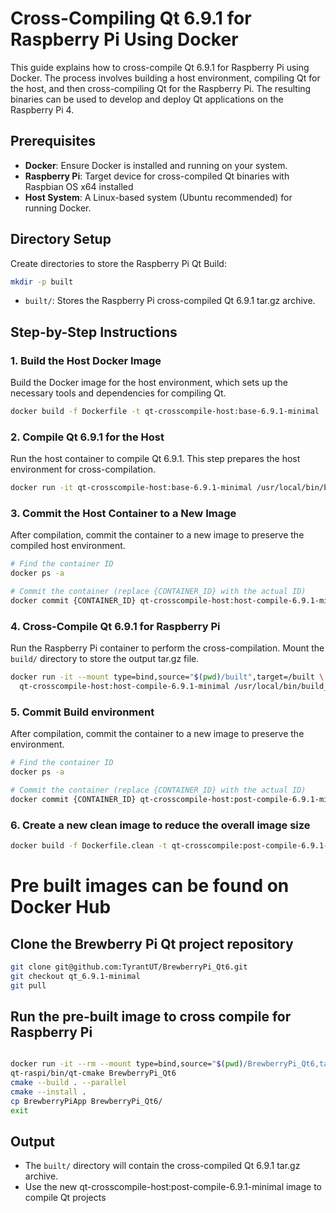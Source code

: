 # Cross-Compiling Qt 6.9.1 for Raspberry Pi Using Docker

This guide explains how to cross-compile Qt 6.9.1 for Raspberry Pi using Docker. The process involves building a host environment, compiling Qt for the host, and then cross-compiling Qt for the Raspberry Pi. The resulting binaries can be used to develop and deploy Qt applications on the Raspberry Pi 4.

## Prerequisites

- **Docker**: Ensure Docker is installed and running on your system.
- **Raspberry Pi**: Target device for cross-compiled Qt binaries with Raspbian OS x64 installed
- **Host System**: A Linux-based system (Ubuntu recommended) for running Docker.

## Directory Setup

Create directories to store the Raspberry Pi Qt Build:
```bash
mkdir -p built
```
- `built/`: Stores the Raspberry Pi cross-compiled Qt 6.9.1 tar.gz archive.

## Step-by-Step Instructions

### 1. Build the Host Docker Image

Build the Docker image for the host environment, which sets up the necessary tools and dependencies for compiling Qt.

```bash
docker build -f Dockerfile -t qt-crosscompile-host:base-6.9.1-minimal .
```

### 2. Compile Qt 6.9.1 for the Host

Run the host container to compile Qt 6.9.1. This step prepares the host environment for cross-compilation.

```bash
docker run -it qt-crosscompile-host:base-6.9.1-minimal /usr/local/bin/build_qt6Host.sh
```

### 3. Commit the Host Container to a New Image

After compilation, commit the container to a new image to preserve the compiled host environment.

```bash
# Find the container ID
docker ps -a

# Commit the container (replace {CONTAINER_ID} with the actual ID)
docker commit {CONTAINER_ID} qt-crosscompile-host:host-compile-6.9.1-minimal
```

### 4. Cross-Compile Qt 6.9.1 for Raspberry Pi

Run the Raspberry Pi container to perform the cross-compilation. Mount the `build/` directory to store the output tar.gz file.

```bash
docker run -it --mount type=bind,source="$(pwd)/built",target=/built \
  qt-crosscompile-host:host-compile-6.9.1-minimal /usr/local/bin/build_qt6Rpi.sh
```

### 5. Commit Build environment

After compilation, commit the container to a new image to preserve the environment.
```bash
# Find the container ID
docker ps -a

# Commit the container (replace {CONTAINER_ID} with the actual ID)
docker commit {CONTAINER_ID} qt-crosscompile-host:post-compile-6.9.1-minimal
```

### 6. Create a new clean image to reduce the overall image size
```bash
docker build -f Dockerfile.clean -t qt-crosscompile:post-compile-6.9.1-minimal-clean
```

# Pre built images can be found on Docker Hub
## Clone the Brewberry Pi Qt project repository
```bash
git clone git@github.com:TyrantUT/BrewberryPi_Qt6.git
git checkout qt_6.9.1-minimal
git pull
```

## Run the pre-built image to cross compile for Raspberry Pi
```bash

docker run -it --rm --mount type=bind,source="$(pwd)/BrewberryPi_Qt6,target=/build/BrewberryPi_Qt6" tyrantut/qt-crosscompile:post-compile-6.9.1-minimal-clean /bin/bash
qt-raspi/bin/qt-cmake BrewberryPi_Qt6
cmake --build . --parallel
cmake --install .
cp BrewberryPiApp BrewberryPi_Qt6/
exit
```

## Output

- The `built/` directory will contain the cross-compiled Qt 6.9.1 tar.gz archive.
- Use the new qt-crosscompile-host:post-compile-6.9.1-minimal image to compile Qt projects